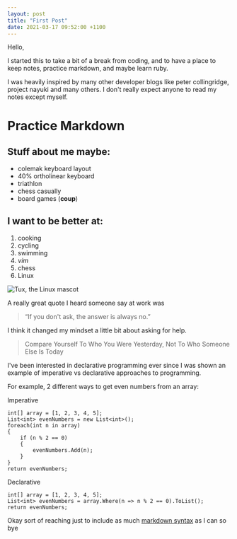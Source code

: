 ```yaml
---
layout: post
title: "First Post"
date: 2021-03-17 09:52:00 +1100
---
```

Hello, 

I started this to take a bit of a break from coding, and to have a place to keep notes, practice markdown, and maybe learn ruby. 

I was heavily inspired by many other developer blogs like peter collingridge, project nayuki and many others.
I don't really expect anyone to read my notes except myself.

# Practice Markdown
## Stuff about me maybe:

* colemak keyboard layout
* 40% ortholinear keyboard
* triathlon
* chess casually
* board games (**coup**)

## I want to be better at:

1. cooking
2. cycling
3. swimming
4. *vim*
5. chess
6. Linux 

![Tux, the Linux mascot](https://upload.wikimedia.org/wikipedia/commons/thumb/0/09/Classic_flat_look_3D.svg/155px-Classic_flat_look_3D.svg.png)

A really great quote I heard someone say at work was 
 > “If you don't ask, the answer is always no.”

I think it changed my mindset a little bit about asking for help.

> Compare Yourself To Who You Were Yesterday, Not To Who Someone Else Is Today

I've been interested in declarative programming ever since I was shown an example of imperative vs declarative approaches to programming.

For example, 2 different ways to get even numbers from an array:

Imperative

	int[] array = [1, 2, 3, 4, 5];
	List<int> evenNumbers = new List<int>();
	foreach(int n in array)
	{
		if (n % 2 == 0)
		{
			evenNumbers.Add(n);
		}
	}
	return evenNumbers;

Declarative

	int[] array = [1, 2, 3, 4, 5];
	List<int> evenNumbers = array.Where(n => n % 2 == 0).ToList();
	return evenNumbers;

Okay sort of reaching just to include as much [markdown syntax](https://www.markdownguide.org/basic-syntax/) as I can so bye

